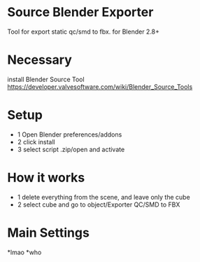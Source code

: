 # Source Blender Exporter
Tool for export static qc/smd to fbx. for Blender 2.8+

# Necessary
install Blender Source Tool https://developer.valvesoftware.com/wiki/Blender_Source_Tools

# Setup
* 1 Open Blender preferences/addons
* 2 click install 
* 3 select script .zip/open and activate
# How it works

* 1 delete everything from the scene, and leave only the cube
* 2 select cube and go to object/Exporter QC/SMD to FBX

# Main Settings

*lmao
*who

